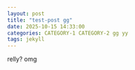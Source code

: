 ```yaml
---
layout: post
title: "test-post gg"
date: 2025-10-15 14:33:00
categories: CATEGORY-1 CATEGORY-2 gg yy
tags: jekyll
---
```


relly?
omg
